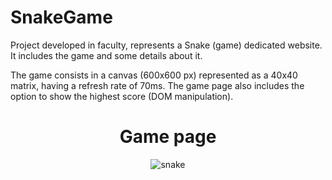 # SnakeGame
 
<p>Project developed in faculty, represents a Snake (game) dedicated website. It includes the game and some details about it. </p>
<p>The game consists in a canvas (600x600 px) represented as a 40x40 matrix, having a refresh rate of 70ms. The game page also includes the option to show the highest score (DOM manipulation). </p>

<h1 align="center">Game page</h1>
<p align="center"><img src="https://i.ibb.co/4fPzQBr/snake.jpg" alt="snake" border="0"></p>
